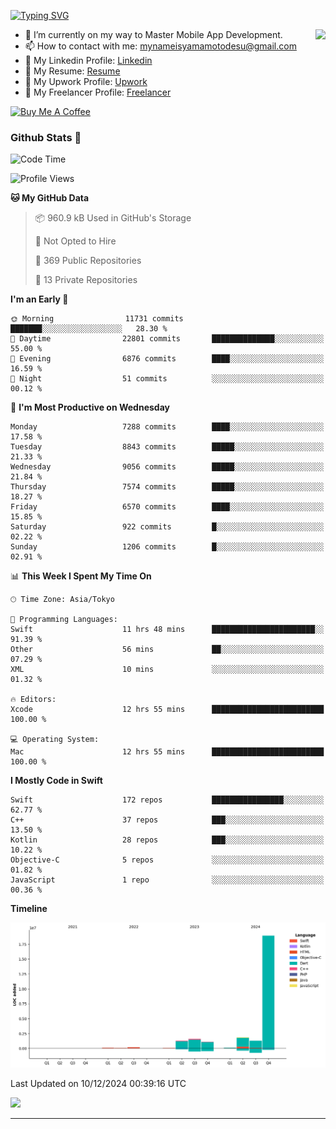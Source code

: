 
[![Typing SVG](https://readme-typing-svg.demolab.com/?lines=Thank+You+For+Visiting!!;You+Are+Welcome✨;I+am+Kyo+Yamamoto;Mobile+Developer)](https://git.io/typing-svg)
<p>
<img align="right" src="https://media.giphy.com/media/26ufdb3cYKwbRtYVW/giphy.gif" style="max-width:100%;" height="150px">

- 🌱 I’m currently on my way to Master Mobile App Development.
- 📫 How to contact with me: mynameisyamamotodesu@gmail.com
- 🔗 My Linkedin Profile: [Linkedin](https://www.linkedin.com/in/kyo-yamamoto-a2ab50239)
- 🔗 My Resume: [Resume](https://www.kickresume.com/cv/rNok4e/)
- 🔗 My Upwork Profile: [Upwork](https://www.upwork.com/freelancers/~01aa9115102bb4af25)
- 🔗 My Freelancer Profile: [Freelancer](https://www.freelancer.com/u/yamamotodesu)

<a href="https://www.buymeacoffee.com/kyoyamamoto" target="_blank"><img src="https://cdn.buymeacoffee.com/buttons/default-orange.png" alt="Buy Me A Coffee" height="41" width="174"></a>

### Github Stats 🥇 
<!--START_SECTION:waka-->
![Code Time](http://img.shields.io/badge/Code%20Time-926%20hrs%2052%20mins-blue)

![Profile Views](http://img.shields.io/badge/Profile%20Views-19-blue)

**🐱 My GitHub Data** 

> 📦 960.9 kB Used in GitHub's Storage 
 > 
> 🚫 Not Opted to Hire
 > 
> 📜 369 Public Repositories 
 > 
> 🔑 13 Private Repositories 
 > 
**I'm an Early 🐤** 

```text
🌞 Morning                11731 commits       ███████░░░░░░░░░░░░░░░░░░   28.30 % 
🌆 Daytime                22801 commits       ██████████████░░░░░░░░░░░   55.00 % 
🌃 Evening                6876 commits        ████░░░░░░░░░░░░░░░░░░░░░   16.59 % 
🌙 Night                  51 commits          ░░░░░░░░░░░░░░░░░░░░░░░░░   00.12 % 
```
📅 **I'm Most Productive on Wednesday** 

```text
Monday                   7288 commits        ████░░░░░░░░░░░░░░░░░░░░░   17.58 % 
Tuesday                  8843 commits        █████░░░░░░░░░░░░░░░░░░░░   21.33 % 
Wednesday                9056 commits        █████░░░░░░░░░░░░░░░░░░░░   21.84 % 
Thursday                 7574 commits        █████░░░░░░░░░░░░░░░░░░░░   18.27 % 
Friday                   6570 commits        ████░░░░░░░░░░░░░░░░░░░░░   15.85 % 
Saturday                 922 commits         █░░░░░░░░░░░░░░░░░░░░░░░░   02.22 % 
Sunday                   1206 commits        █░░░░░░░░░░░░░░░░░░░░░░░░   02.91 % 
```


📊 **This Week I Spent My Time On** 

```text
🕑︎ Time Zone: Asia/Tokyo

💬 Programming Languages: 
Swift                    11 hrs 48 mins      ███████████████████████░░   91.39 % 
Other                    56 mins             ██░░░░░░░░░░░░░░░░░░░░░░░   07.29 % 
XML                      10 mins             ░░░░░░░░░░░░░░░░░░░░░░░░░   01.32 % 

🔥 Editors: 
Xcode                    12 hrs 55 mins      █████████████████████████   100.00 % 

💻 Operating System: 
Mac                      12 hrs 55 mins      █████████████████████████   100.00 % 
```

**I Mostly Code in Swift** 

```text
Swift                    172 repos           ████████████████░░░░░░░░░   62.77 % 
C++                      37 repos            ███░░░░░░░░░░░░░░░░░░░░░░   13.50 % 
Kotlin                   28 repos            ███░░░░░░░░░░░░░░░░░░░░░░   10.22 % 
Objective-C              5 repos             ░░░░░░░░░░░░░░░░░░░░░░░░░   01.82 % 
JavaScript               1 repo              ░░░░░░░░░░░░░░░░░░░░░░░░░   00.36 % 
```



**Timeline**

![Lines of Code chart](https://raw.githubusercontent.com/YamamotoDesu/YamamotoDesu/main/assets/bar_graph.png)


 Last Updated on 10/12/2024 00:39:16 UTC
<!--END_SECTION:waka-->

![](https://github-profile-summary-cards.vercel.app/api/cards/profile-details?username=YamamotoDesu&theme=vue)

----

